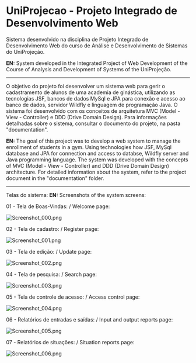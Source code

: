 # UniProjecao - Projeto Integrado de Desenvolvimento Web
Sistema desenvolvido na disciplina de Projeto Integrado de Desenvolvimento Web do curso de Análise e Desenvolvimento de Sistemas do UniProjeção. 

**EN:** System developed in the Integrated Project of Web Development of the Course of Analysis and Development of Systems of the UniProjeção.
__________________________________________________________________________________________________________________________________________

O objetivo do projeto foi desenvolver um sistema web para gerir o cadastramento de alunos de uma academia de ginástica, utilizando as tecnologias JSF, bancos de dados MySql e JPA para conexão e acesso ao banco de dados, servidor Wildfly e linguagem de programação Java. O sistema foi desenvolvido com os conceitos de arquitetura MVC (Model - View - Controller) e DDD (Drive Domain Design). Para informações detalhadas sobre o sistema, consultar o documento do projeto, na pasta "documentation".

**EN:** The goal of this project was to develop a web system to manage the enrollment of students in a gym. Using technologies how JSF, MySql database and JPA for connection and access to databse, Wildfly server and Java programming language. The system was developed with the concepts of MVC (Model - View - Controller) and DDD (Drive Domain Design) architecture. For detailed information about the system, refer to the project document in the "documentation" folder.
_______________________________________________________________________________________________________________________________
Telas do sistema: **EN:** Screenshots of the system screens: 

01 - Tela de Boas-Vindas: / Welcome page: 

![Screenshot_000.png](https://github.com/mferoc/UniProjecao-Projeto-Integrado-de-Desenvolvimento-Web/blob/master/documentation/screenshots/Screenshot_000.png)

02 - Tela de cadastro: / Register page:

![Screenshot_001.png](https://github.com/mferoc/UniProjecao-Projeto-Integrado-de-Desenvolvimento-Web/blob/master/documentation/screenshots/Screenshot_001.png)

03 - Tela de edição: / Update page:

![Screenshot_002.png](https://github.com/mferoc/UniProjecao-Projeto-Integrado-de-Desenvolvimento-Web/blob/master/documentation/screenshots/Screenshot_002.png)

04 - Tela de pesquisa: / Search page:

![Screenshot_003.png](https://github.com/mferoc/UniProjecao-Projeto-Integrado-de-Desenvolvimento-Web/blob/master/documentation/screenshots/Screenshot_003.png)

05 - Tela de controle de acesso: / Access control page:

![Screenshot_004.png](https://github.com/mferoc/UniProjecao-Projeto-Integrado-de-Desenvolvimento-Web/blob/master/documentation/screenshots/Screenshot_004.png)

06 - Relatórios de entradas e saídas: / Input and output reports page:

![Screenshot_005.png](https://github.com/mferoc/UniProjecao-Projeto-Integrado-de-Desenvolvimento-Web/blob/master/documentation/screenshots/Screenshot_005.png)

07 - Relatórios de situações: / Situation reports page:

![Screenshot_006.png](https://github.com/mferoc/UniProjecao-Projeto-Integrado-de-Desenvolvimento-Web/blob/master/documentation/screenshots/Screenshot_006.png)
